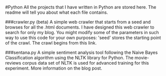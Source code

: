 #Python
All the projects that I have written in Python are stored here. The readme will tell you about what each file contains.

###crawler.py (beta)
A simple web crawler that starts from a seed and browses for all the .html documents. I have designed this web crawler to search for only my blog. You might modify some of the parameters in such way to use this code for your own purposes:
'seed' stores the starting point of the crawl. The crawl begins from this link.

###sentana.py
A simple sentiment analysis tool following the Naive Bayes Classification algorithm using the NLTK library for Python. The movie-reviews corpus data set of NLTK is used for advanced training for this experiment. More information on the blog post.
